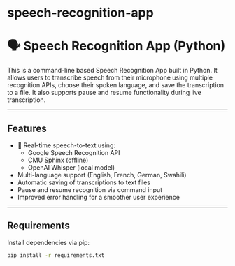 # speech-recognition-app
# 🗣️ Speech Recognition App (Python)

This is a command-line based Speech Recognition App built in Python. It allows users to transcribe speech from their microphone using multiple recognition APIs, choose their spoken language, and save the transcription to a file. It also supports pause and resume functionality during live transcription.

---

##  Features

- 🎤 Real-time speech-to-text using:
  - Google Speech Recognition API
  - CMU Sphinx (offline)
  - OpenAI Whisper (local model)
-  Multi-language support (English, French, German, Swahili)
- Automatic saving of transcriptions to text files
-  Pause and resume recognition via command input
-  Improved error handling for a smoother user experience

---

##  Requirements

Install dependencies via pip:

```bash
pip install -r requirements.txt
